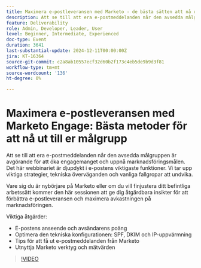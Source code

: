 ```yaml
---
title: Maximera e-postleveransen med Marketo - de bästa sätten att nå ut till er målgrupp
description: Att se till att era e-postmeddelanden når den avsedda målgruppen är avgörande för att öka engagemanget och uppnå marknadsföringsmålen.
feature: Deliverability
role: Admin, Developer, Leader, User
level: Beginner, Intermediate, Experienced
doc-type: Event
duration: 3641
last-substantial-update: 2024-12-11T00:00:00Z
jira: KT-16364
source-git-commit: c2a8ab10557ecf32d60b2f173c4eb5de9b9d3f81
workflow-type: tm+mt
source-wordcount: '136'
ht-degree: 0%

---
```



# Maximera e-postleveransen med Marketo Engage: Bästa metoder för att nå ut till er målgrupp

Att se till att era e-postmeddelanden når den avsedda målgruppen är avgörande för att öka engagemanget och uppnå marknadsföringsmålen. Det här webbinariet är djupdykt i e-postens viktigaste funktioner. Vi tar upp viktiga strategier, tekniska överväganden och vanliga fallgropar att undvika.

Vare sig du är nybörjare på Marketo eller om du vill finjustera ditt befintliga arbetssätt kommer den här sessionen att ge dig åtgärdbara insikter för att förbättra e-postleveransen och maximera avkastningen på marknadsföringen.

Viktiga åtgärder:

- E-postens anseende och avsändarens poäng
- Optimera den tekniska konfigurationen: SPF, DKIM och IP-uppvärmning
- Tips för att få ut e-postmeddelanden från Marketo
- Utnyttja Marketo verktyg och mätvärden

>[!VIDEO](https://video.tv.adobe.com/v/3435343/?learn=on&enablevpops)
